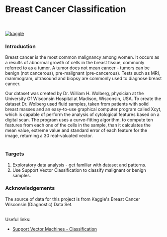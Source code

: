 # Breast Cancer Classification <br><br/>

[![kaggle](https://img.shields.io/badge/_-Open_in_Kaggle-informational?style=plastic&logo=kaggle&logoColor=white&color=045bab&link=https://www.kaggle.com/code/martinab/breast-cancer-classification?scriptVersionId=114154734)](https://www.kaggle.com/code/martinab/breast-cancer-classification?scriptVersionId=114154734)

### Introduction
Breast cancer is the most common malignancy among women. It occurs as a results of abnormal growth of cells in the breast tissue, commonly referred to as a tumor. A tumor does not mean cancer - tumors can be benign (not cancerous), pre-malignant (pre-cancerous). Tests such as MRI, mammogram, ultrasound and biopsy are commonly used to diagnose breast cancer.

Our dataset was created by Dr. William H. Wolberg, physician at the University Of Wisconsin Hospital at Madison, Wisconsin, USA. To create the dataset Dr. Wolberg used fluid samples, taken from patients with solid breast masses and an easy-to-use graphical computer program called Xcyt, which is capable of perform the analysis of cytological features based on a digital scan. The program uses a curve-fitting algorithm, to compute ten features from each one of the cells in the sample, than it calculates the mean value, extreme value and standard error of each feature for the image, returning a 30 real-valuated vector.
<br><br/>

### Targets

 1. Exploratory data analysis - get familiar with dataset and patterns.
 2. Use Support Vector Classification to classify malignant or benign samples.

### Acknowledgements

The source of data for this project is from Kaggle's  Breast Cancer Wisconsin (Diagnostic) Data Set. <br><br/>


Useful links:
 - [Support Vector Machines - Classification](https://scikit-learn.org/stable/modules/svm.html#classification)
